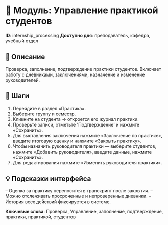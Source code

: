 # 📘 Модуль: Управление практикой студентов
**ID**: internship_processing
**Доступно для**: преподаватель, кафедра, учебный отдел

## 📝 Описание
Проверка, заполнение, подтверждение практики студентов. Включает работу с дневниками, заключениями, назначение и изменение руководителей.

## 🩜 Шаги
1. Перейдите в раздел «Практика».
2. Выберите группу и семестр.
3. Кликните на студента → откроется его журнал практики.
4. Проверьте записи, отметьте 'Подтверждение' и нажмите «Сохранить».
5. Для выставления заключения нажмите «Заключение по практике», введите итоговую оценку и нажмите «Закрыть практику».
6. Чтобы назначить руководителя практики — выберите студентов, нажмите «Добавить руководителя», введите данные, нажмите «Сохранить».
7. Для редактирования нажмите «Изменить руководителя практики».

## 💡 Подсказки интерфейса
– Оценка за практику переносится в транскрипт после закрытия.
– Можно отслеживать просроченные и непроверенные дневники.
– История всех действий фиксируется в системе.

**Ключевые слова**: Проверка, Управление, заполнение, подтверждение, практики, практикой, студентов
